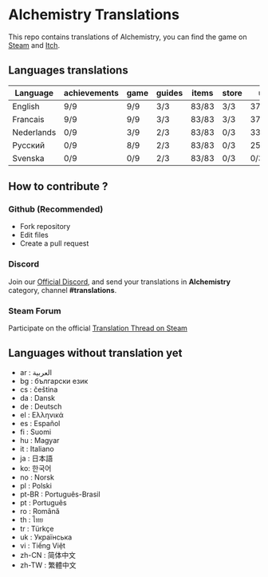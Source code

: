 # Alchemistry Translations

This repo contains translations of Alchemistry, you can find the game on [Steam](https://store.steampowered.com/app/1730540/Alchemistry/) and [Itch](https://elanis.itch.io/alchemistry).

## Languages translations

| Language   | achievements | game | guides | items | store | ui    |
|------------|--------------|------|--------|-------|-------|-------|
| English    | 9/9          | 9/9  | 3/3    | 83/83 | 3/3   | 37/37 |
| Francais   | 9/9          | 9/9  | 3/3    | 83/83 | 3/3   | 37/37 |
| Nederlands | 0/9          | 3/9  | 2/3    | 83/83 | 0/3   | 33/37 |
| Русский    | 0/9          | 8/9  | 2/3    | 83/83 | 0/3   | 25/37 |
| Svenska    | 0/9          | 0/9  | 2/3    | 83/83 | 0/3   |  0/37 |

## How to contribute ?

### Github (Recommended)

- Fork repository
- Edit files
- Create a pull request

### Discord

Join our [Official Discord](https://discord.gg/c8aARey), and send your translations in **Alchemistry** category, channel **#translations**.

### Steam Forum

Participate on the official [Translation Thread on Steam](https://steamcommunity.com/app/1730540/discussions/0/5250637856236335523/)

## Languages without translation yet
- ar : العربية
- bg : български език
- cs : čeština
- da : Dansk
- de : Deutsch
- el : Ελληνικά
- es : Español
- fi : Suomi
- hu : Magyar
- it : Italiano
- ja : 日本語
- ko: 한국어
- no : Norsk
- pl : Polski
- pt-BR : Português-Brasil
- pt : Português
- ro : Română
- th : ไทย
- tr : Türkçe
- uk : Українська
- vi : Tiếng Việt
- zh-CN : 简体中文
- zh-TW : 繁體中文